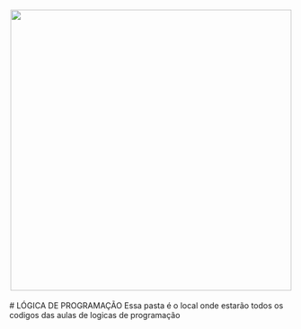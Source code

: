 <h4 align="center">
<img src="https://encrypted-tbn0.gstatic.com/images?q=tbn:ANd9GcTjhFJnJJF6UxyQDQX2jv3ihsaV3sW74jhMlZju-toZzQ&s" width="500">
</h4>
# LÓGICA DE PROGRAMAÇÃO
Essa pasta é o local onde estarão todos os codigos das aulas de logicas de programação 
    
